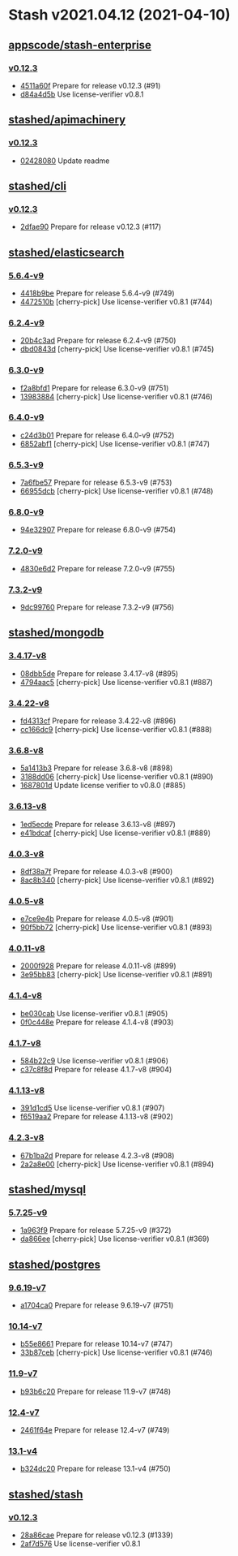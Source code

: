# Stash v2021.04.12 (2021-04-10)


## [appscode/stash-enterprise](https://github.com/appscode/stash-enterprise)

### [v0.12.3](https://github.com/appscode/stash-enterprise/releases/tag/v0.12.3)

- [4511a60f](https://github.com/appscode/stash-enterprise/commit/4511a60f) Prepare for release v0.12.3 (#91)
- [d84a4d5b](https://github.com/appscode/stash-enterprise/commit/d84a4d5b) Use license-verifier v0.8.1



## [stashed/apimachinery](https://github.com/stashed/apimachinery)

### [v0.12.3](https://github.com/stashed/apimachinery/releases/tag/v0.12.3)

- [02428080](https://github.com/stashed/apimachinery/commit/02428080) Update readme



## [stashed/cli](https://github.com/stashed/cli)

### [v0.12.3](https://github.com/stashed/cli/releases/tag/v0.12.3)

- [2dfae90](https://github.com/stashed/cli/commit/2dfae90) Prepare for release v0.12.3 (#117)



## [stashed/elasticsearch](https://github.com/stashed/elasticsearch)

### [5.6.4-v9](https://github.com/stashed/elasticsearch/releases/tag/5.6.4-v9)

- [4418b9be](https://github.com/stashed/elasticsearch/commit/4418b9be) Prepare for release 5.6.4-v9 (#749)
- [4472510b](https://github.com/stashed/elasticsearch/commit/4472510b) [cherry-pick] Use license-verifier v0.8.1 (#744)


### [6.2.4-v9](https://github.com/stashed/elasticsearch/releases/tag/6.2.4-v9)

- [20b4c3ad](https://github.com/stashed/elasticsearch/commit/20b4c3ad) Prepare for release 6.2.4-v9 (#750)
- [dbd0843d](https://github.com/stashed/elasticsearch/commit/dbd0843d) [cherry-pick] Use license-verifier v0.8.1 (#745)


### [6.3.0-v9](https://github.com/stashed/elasticsearch/releases/tag/6.3.0-v9)

- [f2a8bfd1](https://github.com/stashed/elasticsearch/commit/f2a8bfd1) Prepare for release 6.3.0-v9 (#751)
- [13983884](https://github.com/stashed/elasticsearch/commit/13983884) [cherry-pick] Use license-verifier v0.8.1 (#746)


### [6.4.0-v9](https://github.com/stashed/elasticsearch/releases/tag/6.4.0-v9)

- [c24d3b01](https://github.com/stashed/elasticsearch/commit/c24d3b01) Prepare for release 6.4.0-v9 (#752)
- [6852abf1](https://github.com/stashed/elasticsearch/commit/6852abf1) [cherry-pick] Use license-verifier v0.8.1 (#747)


### [6.5.3-v9](https://github.com/stashed/elasticsearch/releases/tag/6.5.3-v9)

- [7a6fbe57](https://github.com/stashed/elasticsearch/commit/7a6fbe57) Prepare for release 6.5.3-v9 (#753)
- [66955dcb](https://github.com/stashed/elasticsearch/commit/66955dcb) [cherry-pick] Use license-verifier v0.8.1 (#748)


### [6.8.0-v9](https://github.com/stashed/elasticsearch/releases/tag/6.8.0-v9)

- [94e32907](https://github.com/stashed/elasticsearch/commit/94e32907) Prepare for release 6.8.0-v9 (#754)


### [7.2.0-v9](https://github.com/stashed/elasticsearch/releases/tag/7.2.0-v9)

- [4830e6d2](https://github.com/stashed/elasticsearch/commit/4830e6d2) Prepare for release 7.2.0-v9 (#755)


### [7.3.2-v9](https://github.com/stashed/elasticsearch/releases/tag/7.3.2-v9)

- [9dc99760](https://github.com/stashed/elasticsearch/commit/9dc99760) Prepare for release 7.3.2-v9 (#756)



## [stashed/mongodb](https://github.com/stashed/mongodb)

### [3.4.17-v8](https://github.com/stashed/mongodb/releases/tag/3.4.17-v8)

- [08dbb5de](https://github.com/stashed/mongodb/commit/08dbb5de) Prepare for release 3.4.17-v8 (#895)
- [4794aac5](https://github.com/stashed/mongodb/commit/4794aac5) [cherry-pick] Use license-verifier v0.8.1 (#887)


### [3.4.22-v8](https://github.com/stashed/mongodb/releases/tag/3.4.22-v8)

- [fd4313cf](https://github.com/stashed/mongodb/commit/fd4313cf) Prepare for release 3.4.22-v8 (#896)
- [cc166dc9](https://github.com/stashed/mongodb/commit/cc166dc9) [cherry-pick] Use license-verifier v0.8.1 (#888)


### [3.6.8-v8](https://github.com/stashed/mongodb/releases/tag/3.6.8-v8)

- [5a1413b3](https://github.com/stashed/mongodb/commit/5a1413b3) Prepare for release 3.6.8-v8 (#898)
- [3188dd06](https://github.com/stashed/mongodb/commit/3188dd06) [cherry-pick] Use license-verifier v0.8.1 (#890)
- [1687801d](https://github.com/stashed/mongodb/commit/1687801d) Update license verifier to v0.8.0 (#885)


### [3.6.13-v8](https://github.com/stashed/mongodb/releases/tag/3.6.13-v8)

- [1ed5ecde](https://github.com/stashed/mongodb/commit/1ed5ecde) Prepare for release 3.6.13-v8 (#897)
- [e41bdcaf](https://github.com/stashed/mongodb/commit/e41bdcaf) [cherry-pick] Use license-verifier v0.8.1 (#889)


### [4.0.3-v8](https://github.com/stashed/mongodb/releases/tag/4.0.3-v8)

- [8df38a7f](https://github.com/stashed/mongodb/commit/8df38a7f) Prepare for release 4.0.3-v8 (#900)
- [8ac8b340](https://github.com/stashed/mongodb/commit/8ac8b340) [cherry-pick] Use license-verifier v0.8.1 (#892)


### [4.0.5-v8](https://github.com/stashed/mongodb/releases/tag/4.0.5-v8)

- [e7ce9e4b](https://github.com/stashed/mongodb/commit/e7ce9e4b) Prepare for release 4.0.5-v8 (#901)
- [90f5bb72](https://github.com/stashed/mongodb/commit/90f5bb72) [cherry-pick] Use license-verifier v0.8.1 (#893)


### [4.0.11-v8](https://github.com/stashed/mongodb/releases/tag/4.0.11-v8)

- [2000f928](https://github.com/stashed/mongodb/commit/2000f928) Prepare for release 4.0.11-v8 (#899)
- [3e95bb83](https://github.com/stashed/mongodb/commit/3e95bb83) [cherry-pick] Use license-verifier v0.8.1 (#891)


### [4.1.4-v8](https://github.com/stashed/mongodb/releases/tag/4.1.4-v8)

- [be030cab](https://github.com/stashed/mongodb/commit/be030cab) Use license-verifier v0.8.1 (#905)
- [0f0c448e](https://github.com/stashed/mongodb/commit/0f0c448e) Prepare for release 4.1.4-v8 (#903)


### [4.1.7-v8](https://github.com/stashed/mongodb/releases/tag/4.1.7-v8)

- [584b22c9](https://github.com/stashed/mongodb/commit/584b22c9) Use license-verifier v0.8.1 (#906)
- [c37c8f8d](https://github.com/stashed/mongodb/commit/c37c8f8d) Prepare for release 4.1.7-v8 (#904)


### [4.1.13-v8](https://github.com/stashed/mongodb/releases/tag/4.1.13-v8)

- [391d1cd5](https://github.com/stashed/mongodb/commit/391d1cd5) Use license-verifier v0.8.1 (#907)
- [f6519aa2](https://github.com/stashed/mongodb/commit/f6519aa2) Prepare for release 4.1.13-v8 (#902)


### [4.2.3-v8](https://github.com/stashed/mongodb/releases/tag/4.2.3-v8)

- [67b1ba2d](https://github.com/stashed/mongodb/commit/67b1ba2d) Prepare for release 4.2.3-v8 (#908)
- [2a2a8e00](https://github.com/stashed/mongodb/commit/2a2a8e00) [cherry-pick] Use license-verifier v0.8.1 (#894)



## [stashed/mysql](https://github.com/stashed/mysql)

### [5.7.25-v9](https://github.com/stashed/mysql/releases/tag/5.7.25-v9)

- [1a963f9](https://github.com/stashed/mysql/commit/1a963f9) Prepare for release 5.7.25-v9 (#372)
- [da866ee](https://github.com/stashed/mysql/commit/da866ee) [cherry-pick] Use license-verifier v0.8.1 (#369)



## [stashed/postgres](https://github.com/stashed/postgres)

### [9.6.19-v7](https://github.com/stashed/postgres/releases/tag/9.6.19-v7)

- [a1704ca0](https://github.com/stashed/postgres/commit/a1704ca0) Prepare for release 9.6.19-v7 (#751)


### [10.14-v7](https://github.com/stashed/postgres/releases/tag/10.14-v7)

- [b55e8661](https://github.com/stashed/postgres/commit/b55e8661) Prepare for release 10.14-v7 (#747)
- [33b87ceb](https://github.com/stashed/postgres/commit/33b87ceb) [cherry-pick] Use license-verifier v0.8.1 (#746)


### [11.9-v7](https://github.com/stashed/postgres/releases/tag/11.9-v7)

- [b93b6c20](https://github.com/stashed/postgres/commit/b93b6c20) Prepare for release 11.9-v7 (#748)


### [12.4-v7](https://github.com/stashed/postgres/releases/tag/12.4-v7)

- [2461f64e](https://github.com/stashed/postgres/commit/2461f64e) Prepare for release 12.4-v7 (#749)


### [13.1-v4](https://github.com/stashed/postgres/releases/tag/13.1-v4)

- [b324dc20](https://github.com/stashed/postgres/commit/b324dc20) Prepare for release 13.1-v4 (#750)



## [stashed/stash](https://github.com/stashed/stash)

### [v0.12.3](https://github.com/stashed/stash/releases/tag/v0.12.3)

- [28a86cae](https://github.com/stashed/stash/commit/28a86cae) Prepare for release v0.12.3 (#1339)
- [2af7d576](https://github.com/stashed/stash/commit/2af7d576) Use license-verifier v0.8.1



